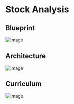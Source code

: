 # Stock Analysis

## Blueprint

![image](https://github.com/jongwony/fast_campus/assets/12846075/b4eb49ba-e493-4e78-b41f-4b1112513a6c)

## Architecture

![image](https://github.com/jongwony/fast_campus/assets/12846075/917c32b4-de17-41f6-adac-fc02dad9ef82)

## Curriculum

![image](https://github.com/jongwony/fast_campus/assets/12846075/9f17253c-d94e-47c8-bb83-586da8027013)
